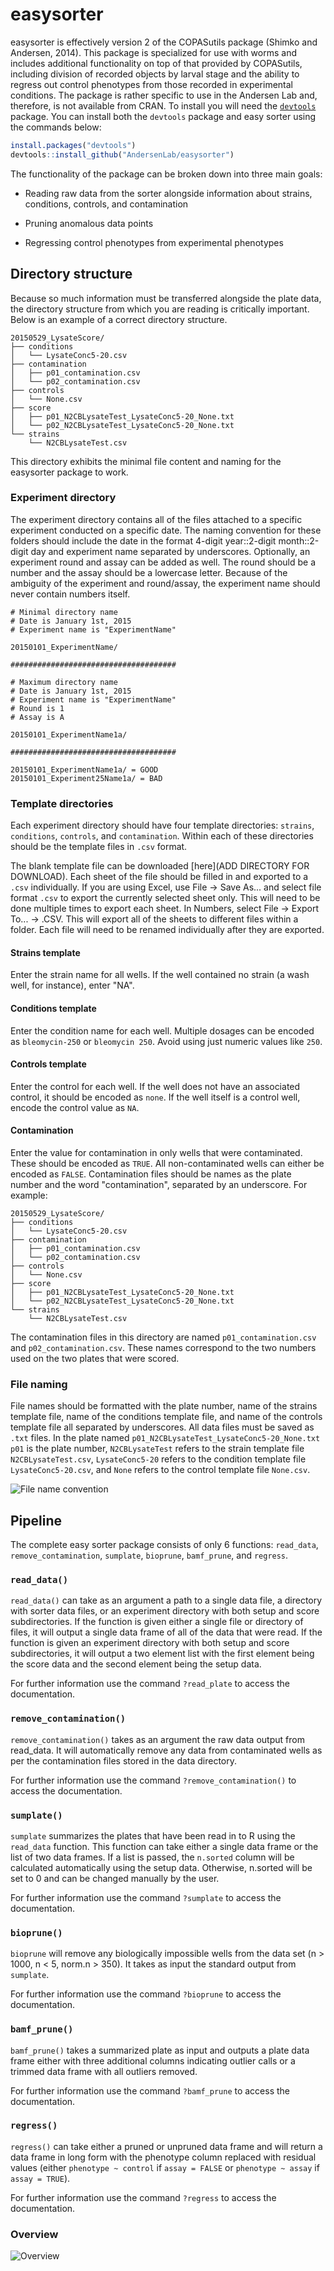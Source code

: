 # easysorter

easysorter is effectively version 2 of the COPASutils package (Shimko and Andersen, 2014). This package is specialized for use with worms and includes additional functionality on top of that provided by COPASutils, including division of recorded objects by larval stage and the ability to regress out control phenotypes from those recorded in experimental conditions. The package is rather specific to use in the Andersen Lab and, therefore, is not available from CRAN. To install you will need the [`devtools`](https://github.com/hadley/devtools) package. You can install both the `devtools` package and easy sorter using the commands below:

```r
install.packages("devtools")
devtools::install_github("AndersenLab/easysorter")
```

The functionality of the package can be broken down into three main goals:

+ Reading raw data from the sorter alongside information about strains, conditions, controls, and contamination

+ Pruning anomalous data points

+ Regressing control phenotypes from experimental phenotypes

## Directory structure

Because so much information must be transferred alongside the plate data, the directory structure from which you are reading is critically important. Below is an example of a correct directory structure.

```
20150529_LysateScore/
├── conditions
│   └── LysateConc5-20.csv
├── contamination
│   ├── p01_contamination.csv
│   └── p02_contamination.csv
├── controls
│   └── None.csv
├── score
│   ├── p01_N2CBLysateTest_LysateConc5-20_None.txt
│   └── p02_N2CBLysateTest_LysateConc5-20_None.txt
└── strains
    └── N2CBLysateTest.csv
```

This directory exhibits the minimal file content and naming for the easysorter package to work.

### Experiment directory

The experiment directory contains all of the files attached to a specific experiment conducted on a specific date. The naming convention for these folders should include the date in the format 4-digit year::2-digit month::2-digit day and experiment name separated by underscores. Optionally, an experiment round and assay can be added as well. The round should be a number and the assay should be a lowercase letter. Because of the ambiguity of the experiment and round/assay, the experiment name should never contain numbers itself.

```
# Minimal directory name
# Date is January 1st, 2015
# Experiment name is "ExperimentName"

20150101_ExperimentName/

#####################################

# Maximum directory name
# Date is January 1st, 2015
# Experiment name is "ExperimentName"
# Round is 1
# Assay is A

20150101_ExperimentName1a/

#####################################

20150101_ExperimentName1a/ = GOOD
20150101_Experiment25Name1a/ = BAD
```

### Template directories

Each experiment directory should have four template directories: `strains`, `conditions`, `controls`, and `contamination`. Within each of these directories should be the template files in `.csv` format.

The blank template file can be downloaded [here](ADD DIRECTORY FOR DOWNLOAD). Each sheet of the file should be filled in and exported to a `.csv` individually. If you are using Excel, use File -> Save As... and select file format `.csv` to export the currently selected sheet only. This will need to be done multiple times to export each sheet. In Numbers, select File -> Export To... -> .CSV. This will export all of the sheets to different files within a folder. Each file will need to be renamed individually after they are exported.

#### Strains template

Enter the strain name for all wells. If the well contained no strain (a wash well, for instance), enter "NA".

#### Conditions template

Enter the condition name for each well. Multiple dosages can be encoded as `bleomycin-250` or `bleomycin 250`. Avoid using just numeric values like `250`.

#### Controls template

Enter the control for each well. If the well does not have an associated control, it should be encoded as `none`. If the well itself is a control well, encode the control value as `NA`.

#### Contamination

Enter the value for contamination in only wells that were contaminated. These should be encoded as `TRUE`. All non-contaminated wells can either be encoded as `FALSE`. Contamination files should be names as the plate number and the word "contamination", separated by an underscore. For example:

```
20150529_LysateScore/
├── conditions
│   └── LysateConc5-20.csv
├── contamination
│   ├── p01_contamination.csv
│   └── p02_contamination.csv
├── controls
│   └── None.csv
├── score
│   ├── p01_N2CBLysateTest_LysateConc5-20_None.txt
│   └── p02_N2CBLysateTest_LysateConc5-20_None.txt
└── strains
    └── N2CBLysateTest.csv
```

The contamination files in this directory are named `p01_contamination.csv` and `p02_contamination.csv`. These names correspond to the two numbers used on the two plates that were scored.

### File naming

File names should be formatted with the plate number, name of the strains template file, name of the conditions template file, and name of the controls template file all separated by underscores. All data files must be saved as `.txt` files. In the plate named `p01_N2CBLysateTest_LysateConc5-20_None.txt` `p01` is the plate number, `N2CBLysateTest` refers to the strain template file `N2CBLysateTest.csv`, `LysateConc5-20` refers to the condition template file `LysateConc5-20.csv`, and `None` refers to the control template file `None.csv`.

![File name convention](./READMEfiles/FileNaming.png)

## Pipeline

The complete easy sorter package consists of only 6 functions: `read_data`, `remove_contamination`, `sumplate`, `bioprune`, `bamf_prune`, and `regress`.

### `read_data()`

`read_data()` can take as an argument a path to a single data file, a directory with sorter data files, or an experiment directory with both setup and score subdirectories. If the function is given either a single file or directory of files, it will output a single data frame of all of the data that were read. If the function is given an experiment directory with both setup and score subdirectories, it will output a two element list with the first element being the score data and the second element being the setup data.

For further information use the command `?read_plate` to access the documentation.

### `remove_contamination()`

`remove_contamination()` takes as an argument the raw data output from read_data. It will automatically remove any data from contaminated wells as per the contamination files stored in the data directory.

For further information use the command `?remove_contamination()` to access the documentation.

### `sumplate()`

`sumplate` summarizes the plates that have been read in to R using the `read_data` function. This function can take either a single data frame or the list of two data frames. If a list is passed, the `n.sorted` column will be calculated automatically using the setup data. Otherwise, n.sorted will be set to 0 and can be changed manually by the user.

For further information use the command `?sumplate` to access the documentation.

### `bioprune()`

`bioprune` will remove any biologically impossible wells from the data set (n > 1000, n < 5, norm.n > 350). It takes as input the standard output from `sumplate`.

For further information use the command `?bioprune` to access the documentation.

### `bamf_prune()`

`bamf_prune()` takes a summarized plate as input and outputs a plate data frame either with three additional columns indicating outlier calls or a trimmed data frame with all outliers removed.

For further information use the command `?bamf_prune` to access the documentation.

### `regress()`

`regress()` can take either a pruned or unpruned data frame and will return a data frame in long form with the phenotype column replaced with residual values (either `phenotype ~ control` if `assay = FALSE` or `phenotype ~ assay` if `assay = TRUE`).

For further information use the command `?regress` to access the documentation.

### Overview

![Overview](./READMEfiles/Overview.png)
